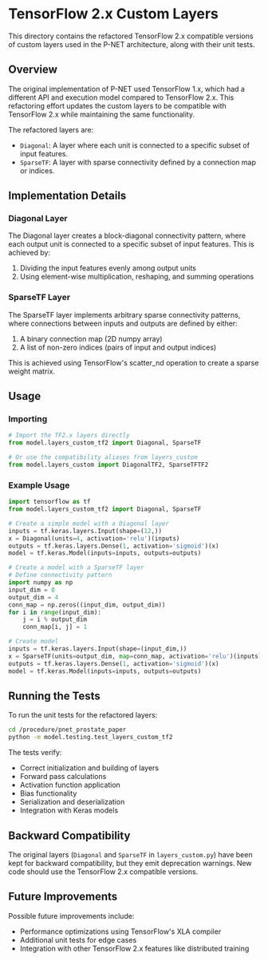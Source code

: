 # TensorFlow 2.x Custom Layers

This directory contains the refactored TensorFlow 2.x compatible versions of custom layers used in the P-NET architecture, along with their unit tests.

## Overview

The original implementation of P-NET used TensorFlow 1.x, which had a different API and execution model compared to TensorFlow 2.x. This refactoring effort updates the custom layers to be compatible with TensorFlow 2.x while maintaining the same functionality.

The refactored layers are:
- `Diagonal`: A layer where each unit is connected to a specific subset of input features.
- `SparseTF`: A layer with sparse connectivity defined by a connection map or indices.

## Implementation Details

### Diagonal Layer

The Diagonal layer creates a block-diagonal connectivity pattern, where each output unit is connected to a specific subset of input features. This is achieved by:
1. Dividing the input features evenly among output units
2. Using element-wise multiplication, reshaping, and summing operations

### SparseTF Layer

The SparseTF layer implements arbitrary sparse connectivity patterns, where connections between inputs and outputs are defined by either:
1. A binary connection map (2D numpy array)
2. A list of non-zero indices (pairs of input and output indices)

This is achieved using TensorFlow's scatter_nd operation to create a sparse weight matrix.

## Usage

### Importing

```python
# Import the TF2.x layers directly
from model.layers_custom_tf2 import Diagonal, SparseTF

# Or use the compatibility aliases from layers_custom
from model.layers_custom import DiagonalTF2, SparseTFTF2
```

### Example Usage

```python
import tensorflow as tf
from model.layers_custom_tf2 import Diagonal, SparseTF

# Create a simple model with a Diagonal layer
inputs = tf.keras.layers.Input(shape=(12,))
x = Diagonal(units=4, activation='relu')(inputs)
outputs = tf.keras.layers.Dense(1, activation='sigmoid')(x)
model = tf.keras.Model(inputs=inputs, outputs=outputs)

# Create a model with a SparseTF layer
# Define connectivity pattern
import numpy as np
input_dim = 8
output_dim = 4
conn_map = np.zeros((input_dim, output_dim))
for i in range(input_dim):
    j = i % output_dim
    conn_map[i, j] = 1

# Create model
inputs = tf.keras.layers.Input(shape=(input_dim,))
x = SparseTF(units=output_dim, map=conn_map, activation='relu')(inputs)
outputs = tf.keras.layers.Dense(1, activation='sigmoid')(x)
model = tf.keras.Model(inputs=inputs, outputs=outputs)
```

## Running the Tests

To run the unit tests for the refactored layers:

```bash
cd /procedure/pnet_prostate_paper
python -m model.testing.test_layers_custom_tf2
```

The tests verify:
- Correct initialization and building of layers
- Forward pass calculations
- Activation function application
- Bias functionality
- Serialization and deserialization
- Integration with Keras models

## Backward Compatibility

The original layers (`Diagonal` and `SparseTF` in `layers_custom.py`) have been kept for backward compatibility, but they emit deprecation warnings. New code should use the TensorFlow 2.x compatible versions.

## Future Improvements

Possible future improvements include:
- Performance optimizations using TensorFlow's XLA compiler
- Additional unit tests for edge cases
- Integration with other TensorFlow 2.x features like distributed training